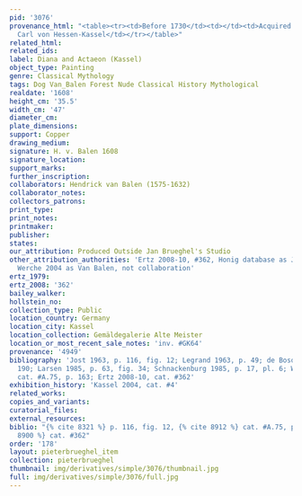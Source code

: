 ```yaml
---
pid: '3076'
provenance_html: "<table><tr><td>Before 1730</td><td></td><td>Acquired by Landgraf
  Carl von Hessen-Kassel</td></tr></table>"
related_html: 
related_ids: 
label: Diana and Actaeon (Kassel)
object_type: Painting
genre: Classical Mythology
tags: Dog Van_Balen Forest Nude Classical History Mythological
realdate: '1608'
height_cm: '35.5'
width_cm: '47'
diameter_cm: 
plate_dimensions: 
support: Copper
drawing_medium: 
signature: H. v. Balen 1608
signature_location: 
support_marks: 
further_inscription: 
collaborators: Hendrick van Balen (1575-1632)
collaborator_notes: 
collectors_patrons: 
print_type: 
print_notes: 
printmaker: 
publisher: 
states: 
our_attribution: Produced Outside Jan Brueghel's Studio
other_attribution_authorities: 'Ertz 2008-10, #362, Honig database as Jan and studio?,
  Werche 2004 as Van Balen, not collaboration'
ertz_1979: 
ertz_2008: '362'
bailey_walker: 
hollstein_no: 
collection_type: Public
location_country: Germany
location_city: Kassel
location_collection: Gemäldegalerie Alte Meister
location_or_most_recent_sale_notes: 'inv. #GK64'
provenance: '4949'
bibliography: 'Jost 1963, p. 116, fig. 12; Legrand 1963, p. 49; de Bosque 1985, p.
  190; Larsen 1985, p. 63, fig. 34; Schnackenburg 1985, p. 17, pl. 6; Werche 2004,
  cat. #A.75, p. 163; Ertz 2008-10, cat. #362'
exhibition_history: 'Kassel 2004, cat. #4'
related_works: 
copies_and_variants: 
curatorial_files: 
external_resources: 
biblio: "{% cite 8321 %} p. 116, fig. 12, {% cite 8912 %} cat. #A.75, p. 163, {% cite
  8900 %} cat. #362"
order: '178'
layout: pieterbrueghel_item
collection: pieterbrueghel
thumbnail: img/derivatives/simple/3076/thumbnail.jpg
full: img/derivatives/simple/3076/full.jpg
---
```

